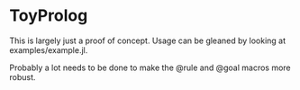 # ToyProlog

This is largely just a proof of concept.  Usage can be gleaned by looking at examples/example.jl.

Probably a lot needs to be done to make the @rule and @goal macros more robust.
